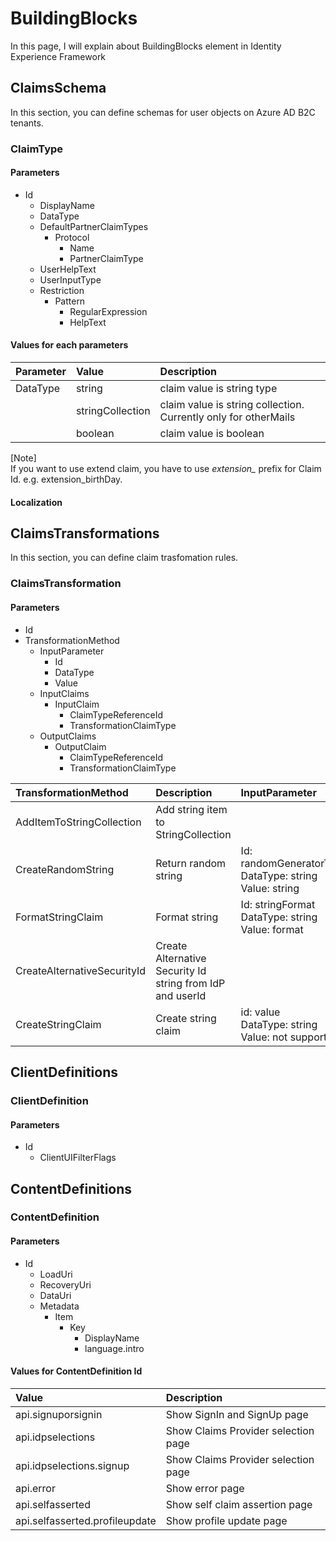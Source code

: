# BuildingBlocks
In this page, I will explain about BuildingBlocks element in Identity Experience Framework
## ClaimsSchema
In this section, you can define schemas for user objects on Azure AD B2C tenants.
### ClaimType
#### Parameters
- Id
    - DisplayName
    - DataType
    - DefaultPartnerClaimTypes
        - Protocol
            - Name
            - PartnerClaimType
    - UserHelpText
    - UserInputType
    - Restriction
        - Pattern
            - RegularExpression
            - HelpText
#### Values for each parameters
| Parameter | Value | Description |
|:------------|:------------|:------------|
| DataType | string | claim value is string type |
| | stringCollection | claim value is string collection. Currently only for otherMails |
| | boolean | claim value is boolean |


[Note]  
If you want to use extend claim, you have to use *extension_* prefix for Claim Id. e.g. extension_birthDay.

#### Localization


## ClaimsTransformations
In this section, you can define claim trasfomation rules.
### ClaimsTransformation
#### Parameters
- Id
- TransformationMethod
    - InputParameter
        - Id
        - DataType
        - Value
    - InputClaims
        - InputClaim
            - ClaimTypeReferenceId
            - TransformationClaimType
    - OutputClaims
        - OutputClaim
            - ClaimTypeReferenceId
            - TransformationClaimType
            
| TransformationMethod | Description | InputParameter | InputClaims | OutputClaims |
|:------------|:------------|:------------|:------------|:------------|
| AddItemToStringCollection | Add string item to StringCollection | | item to add<br>target collection | result collection |
| CreateRandomString | Return random string | Id: randomGeneratorType<br>DataType: string<br>Value: string | | created string |
| FormatStringClaim | Format string | Id: stringFormat<br>DataType: string<br>Value: format | inputClaim | formatted string |
| CreateAlternativeSecurityId | Create Alternative Security Id string from IdP and userId | | key: socialIdPUserId<br>identityProvider: IdP name | created string |
| CreateStringClaim | Create string claim | id: value<br>DataType: string<br>Value: not supported | | created string |

## ClientDefinitions
### ClientDefinition
#### Parameters
- Id
    - ClientUIFilterFlags

## ContentDefinitions
### ContentDefinition
#### Parameters
- Id
    - LoadUri
    - RecoveryUri
    - DataUri
    - Metadata
        - Item
            - Key
                - DisplayName
                - language.intro

#### Values for ContentDefinition Id
| Value | Description |
|:--|:--|
| api.signuporsignin | Show SignIn and SignUp page |
| api.idpselections | Show Claims Provider selection page |
| api.idpselections.signup | Show Claims Provider selection page |
| api.error | Show error page |
| api.selfasserted | Show self claim assertion page |
| api.selfasserted.profileupdate | Show profile update page |
